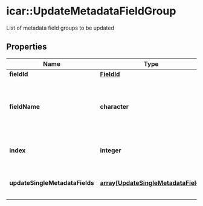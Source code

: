 # icar::UpdateMetadataFieldGroup

List of metadata field groups to be updated

## Properties

Name | Type | Description | Notes
------------ | ------------- | ------------- | -------------
**fieldId** | [**FieldId**](FieldId.md) |  | [optional] 
**fieldName** | **character** | The field name to be updated. Either the field ID or field name is required. | [optional] 
**index** | **integer** | Which metadata row index to update | 
**updateSingleMetadataFields** | [**array[UpdateSingleMetadataField]**](UpdateSingleMetadataField.md) | List of metadata fields to be updated | 


